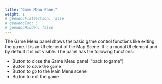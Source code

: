 ```yaml
---
title: "Game Menu Panel"
weight: 1
# geekdocFlatSection: false
# geekdocToc: 6
# geekdocHidden: false
---
```


The Game Menu panel shows the basic game control functions like exiting the game. It is an UI element of the Map Scene. It is a modal UI element and by default it is not visible. The panel has the following functions:

* Button to close the Game Menu panel ("back to game")
* Button to save the game
* Button to go to the Main Menu scene
* Button to exit the game

